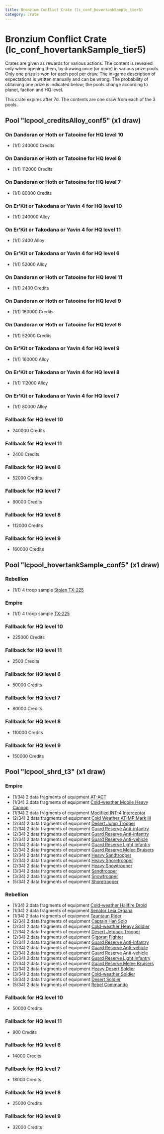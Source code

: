 ```yaml
---
title: Bronzium Conflict Crate (lc_conf_hovertankSample_tier5)
category: crate
---
```


# Bronzium Conflict Crate (lc_conf_hovertankSample_tier5)

Crates are given as rewards for various actions. The content is revealed only when opening them, by drawing once (or more) in various prize pools. Only one prize is won for each pool per draw. The in-game description of expectations is written manually and can be wrong. The probability of obtaining one prize is indicated below; the pools change according to planet, faction and HQ level.

This crate expires after 7d. The contents are one draw from each of the 3 pools.

## Pool "lcpool_creditsAlloy_conf5" (x1 draw)

### On Dandoran or Hoth or Tatooine for HQ level 10

  * (1/1) 240000 Credits

### On Dandoran or Hoth or Tatooine for HQ level 8

  * (1/1) 112000 Credits

### On Dandoran or Hoth or Tatooine for HQ level 7

  * (1/1) 80000 Credits

### On Er'Kit or Takodana or Yavin 4 for HQ level 10

  * (1/1) 240000 Alloy

### On Er'Kit or Takodana or Yavin 4 for HQ level 11

  * (1/1) 2400 Alloy

### On Er'Kit or Takodana or Yavin 4 for HQ level 6

  * (1/1) 52000 Alloy

### On Dandoran or Hoth or Tatooine for HQ level 11

  * (1/1) 2400 Credits

### On Dandoran or Hoth or Tatooine for HQ level 9

  * (1/1) 160000 Credits

### On Dandoran or Hoth or Tatooine for HQ level 6

  * (1/1) 52000 Credits

### On Er'Kit or Takodana or Yavin 4 for HQ level 9

  * (1/1) 160000 Alloy

### On Er'Kit or Takodana or Yavin 4 for HQ level 8

  * (1/1) 112000 Alloy

### On Er'Kit or Takodana or Yavin 4 for HQ level 7

  * (1/1) 80000 Alloy

### Fallback for HQ level 10

  * 240000 Credits

### Fallback for HQ level 11

  * 2400 Credits

### Fallback for HQ level 6

  * 52000 Credits

### Fallback for HQ level 7

  * 80000 Credits

### Fallback for HQ level 8

  * 112000 Credits

### Fallback for HQ level 9

  * 160000 Credits

## Pool "lcpool_hovertankSample_conf5" (x1 draw)

### Rebellion

  * (1/1) 4 troop sample [Stolen TX-225](RebelHovertankSample)

### Empire

  * (1/1) 4 troop sample [TX-225](EmpireHovertankSample)

### Fallback for HQ level 10

  * 225000 Credits

### Fallback for HQ level 11

  * 2500 Credits

### Fallback for HQ level 6

  * 50000 Credits

### Fallback for HQ level 7

  * 80000 Credits

### Fallback for HQ level 8

  * 110000 Credits

### Fallback for HQ level 9

  * 150000 Credits

## Pool "lcpool_shrd_t3" (x1 draw)

### Empire

  * (1/34) 2 data fragments of equipment [AT-ACT](eqpEmpireCargoGreatDane)
  * (1/34) 2 data fragments of equipment [Cold-weather Mobile Heavy Cannon](eqpEmpireArcticMHC)
  * (1/34) 2 data fragments of equipment [Modified INT-4 Interceptor](eqpEmpireArcticINT4)
  * (2/34) 2 data fragments of equipment [Cold Weather AT-MP Mark III](eqpEmpireArcticATMP)
  * (2/34) 2 data fragments of equipment [Desert Jump Trooper](eqpEmpireSandJumpTrooper)
  * (2/34) 2 data fragments of equipment [Guard Reserve Anti-infantry](eqpEmpireBarracksSummonHeavy)
  * (2/34) 2 data fragments of equipment [Guard Reserve Anti-infantry](eqpEmpireFactorySummonLight)
  * (2/34) 2 data fragments of equipment [Guard Reserve Anti-vehicle](eqpEmpireFactorySummonHeavy)
  * (2/34) 2 data fragments of equipment [Guard Reserve Light Infantry](eqpEmpireBarracksSummonLight)
  * (2/34) 2 data fragments of equipment [Guard Reserve Melee Bruisers](eqpEmpireBarracksSummonMedium)
  * (2/34) 2 data fragments of equipment [Heavy Sandtrooper](eqpEmpireHeavySandtrooper)
  * (2/34) 2 data fragments of equipment [Heavy Shoretrooper](eqpEmpirePentagonHeavyTrooper)
  * (2/34) 2 data fragments of equipment [Heavy Snowtrooper](eqpEmpireHeavySnowtrooper)
  * (3/34) 2 data fragments of equipment [Sandtrooper](eqpEmpireSandtrooper)
  * (3/34) 2 data fragments of equipment [Snowtrooper](eqpEmpireSnowtrooper)
  * (5/34) 2 data fragments of equipment [Shoretrooper](eqpEmpirePentagonTrooper)

### Rebellion

  * (1/34) 2 data fragments of equipment [Cold-weather Hailfire Droid](eqpRebelArcticHailfire)
  * (1/34) 2 data fragments of equipment [Senator Leia Organa](eqpRebelDiplomat)
  * (1/34) 2 data fragments of equipment [Tauntaun Rider](eqpRebelTauntaun)
  * (2/34) 2 data fragments of equipment [Captain Han Solo](eqpRebelCaptainSolo)
  * (2/34) 2 data fragments of equipment [Cold-weather Heavy Soldier](eqpRebelEchoBaseHeavySoldier)
  * (2/34) 2 data fragments of equipment [Desert Jetpack Trooper](eqpRebelSandJetpackTrooper)
  * (2/34) 2 data fragments of equipment [Gigoran Fighter](eqpRebelShaggyAlien)
  * (2/34) 2 data fragments of equipment [Guard Reserve Anti-infantry](eqpRebelFactorySummonLight)
  * (2/34) 2 data fragments of equipment [Guard Reserve Anti-vehicle](eqpRebelBarracksSummonHeavy)
  * (2/34) 2 data fragments of equipment [Guard Reserve Anti-vehicle](eqpRebelFactorySummonHeavy)
  * (2/34) 2 data fragments of equipment [Guard Reserve Light Infantry](eqpRebelBarracksSummonLight)
  * (2/34) 2 data fragments of equipment [Guard Reserve Melee Bruisers](eqpRebelBarracksSummonMedium)
  * (2/34) 2 data fragments of equipment [Heavy Desert Soldier](eqpRebelHeavySandSoldier)
  * (3/34) 2 data fragments of equipment [Cold-weather Soldier](eqpRebelEchoBaseSoldier)
  * (3/34) 2 data fragments of equipment [Desert Soldier](eqpRebelSandSoldier)
  * (5/34) 2 data fragments of equipment [Rebel Commando](eqpRebelPentagonSoldier)

### Fallback for HQ level 10

  * 50000 Credits

### Fallback for HQ level 11

  * 900 Credits

### Fallback for HQ level 6

  * 14000 Credits

### Fallback for HQ level 7

  * 18000 Credits

### Fallback for HQ level 8

  * 25000 Credits

### Fallback for HQ level 9

  * 32000 Credits
